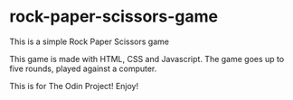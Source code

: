 # rock-paper-scissors-game

This is a simple Rock Paper Scissors game

This game is made with HTML, CSS and Javascript.
The game goes up to five rounds, played against a computer.

This is  for The Odin Project! Enjoy!